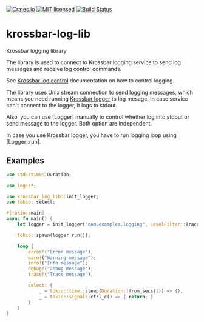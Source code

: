 [![Crates.io][crates-badge]][crates-url]
[![MIT licensed][mit-badge]][mit-url]
[![Build Status][actions-badge]][actions-url]

[crates-badge]: https://img.shields.io/crates/v/krossbar-log-lib.svg
[crates-url]: https://crates.io/crates/krossbar-log-lib
[mit-badge]: https://img.shields.io/badge/license-MIT-blue.svg
[mit-url]: https://github.com/krossbar-platform/krossbar-bus/blob/main/LICENSE
[actions-badge]: https://github.com/krossbar-platform/krossbar-log/actions/workflows/ci.yml/badge.svg
[actions-url]: https://github.com/krossbar-platform/krossbar-log/actions/workflows/ci.yml

# krossbar-log-lib

Krossbar logging library

The library is used to connect to Krossbar logging service to send log messages
and receive log control commands.

See [Krossbar log control](https://crates.io/crates/krossbar-log-control) documentation
on how to control logging.

The library uses Unix stream connection to send logging messages, which means you need
running [Krossbar logger](https://crates.io/crates/krossbar-logger) to log mesage.
In case service can't connect to the logger, it logs to stdout.

Also, you can use [Logger] manually to control whether log into stdout or send
message to the logger. Both option are independent.

In case you use Krossbar logger, you have to run logging loop using [Logger::run].

## Examples
```rust
use std::time::Duration;

use log::*;

use krossbar_log_lib::init_logger;
use tokio::select;

#[tokio::main]
async fn main() {
    let logger = init_logger("com.examples.logging", LevelFilter::Trace, true).await;

    tokio::spawn(logger.run());

    loop {
        error!("Error message");
        warn!("Warning message");
        info!("Info message");
        debug!("Debug message");
        trace!("Trace message");

        select! {
            _ = tokio::time::sleep(Duration::from_secs(1)) => {},
            _ = tokio::signal::ctrl_c() => { return; }
        }
    }
}
```
